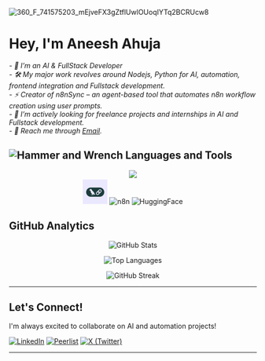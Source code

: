 ![360_F_741575203_mEjveFX3gZtflUwlOUoqIYTq2BCRUcw8](https://github.com/user-attachments/assets/db9b9880-694b-4da2-be66-86fdbe09b14f)
# Hey, I'm Aneesh Ahuja 

<p><em> 
  - 🤖  I’m an AI & FullStack Developer<br>
  - 🛠️  My major work revolves around Nodejs, Python for AI, automation, frontend integration and Fullstack development.<br>
  - ⚡  Creator of n8nSync – an agent-based tool that automates n8n workflow creation using user prompts.<br>
  - 💼  I’m actively looking for freelance projects and internships in AI and Fullstack development.<br>
  - 📩 Reach me through <a href="mailto:aneeshahuja31@gmail.com">Email</a>.<br>
</em></p>

## <img src="https://raw.githubusercontent.com/Tarikul-Islam-Anik/Animated-Fluent-Emojis/master/Emojis/Objects/Hammer%20and%20Wrench.png" alt="Hammer and Wrench" width="30" height="30" /> Languages and Tools

<p align="center">
  <!-- existing skillicons -->
  <img src="https://skillicons.dev/icons?i=python,nodejs,express,fastapi,selenium,pytorch,mongodb,postgres,redis,react,nextjs,git,github,docker,postman,cloudflare,supabase,java,cpp,c,html,css,js,ts&perline=8" />
  <br>
  <img src="assets/logos/langchain.jpeg" alt="LangChain" width="50" />
  
  <!-- n8n -->
  <img src="https://avatars.githubusercontent.com/u/45487711?s=200&v=4" alt="n8n" width="50" />

  <!-- HuggingFace -->
  <img src="https://huggingface.co/front/assets/huggingface_logo-noborder.svg" alt="HuggingFace" width="50" />
</p>




## GitHub Analytics

<div align="center">
  
![GitHub Stats](https://github-readme-stats.vercel.app/api?username=AneeshAhuja31&theme=dark&show_icons=true&hide_border=true&count_private=true)

![Top Languages](https://github-readme-stats.vercel.app/api/top-langs?username=AneeshAhuja31&show_icons=true&locale=en&layout=compact&theme=dark&hide_border=true)

![GitHub Streak](https://github-readme-streak-stats.herokuapp.com/?user=AneeshAhuja31&theme=dark&hide_border=true)

</div>

---

## Let's Connect!

I'm always excited to collaborate on AI and automation projects!

[![LinkedIn](https://img.shields.io/badge/LinkedIn-0077B5?style=for-the-badge&logo=linkedin&logoColor=white)](https://www.linkedin.com/in/aneesh-ahuja-9600a6291/)
[![Peerlist](https://img.shields.io/badge/Peerlist-00AA45?style=for-the-badge&logo=peerlist&logoColor=white)](https://peerlist.io/aneeshahuja)
[![X (Twitter)](https://img.shields.io/badge/X-1DA1F2?style=for-the-badge&logo=x&logoColor=white)](https://x.com/AneeshAhuja3112)

---



